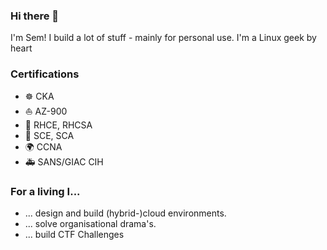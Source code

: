 ### Hi there 👋

I'm Sem! I build a lot of stuff - mainly for personal use.
I'm a Linux geek by heart

### Certifications

- ☸️ CKA
- ⛵ AZ-900
- 🎩 RHCE, RHCSA
- :lizard: SCE, SCA
- :earth_africa: CCNA
- :ambulance: SANS/GIAC CIH


### For a living I...
- ... design and build (hybrid-)cloud environments.
- ... solve organisational drama's.
- ... build CTF Challenges

